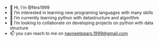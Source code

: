 - 👋 Hi, I’m @Nns1999
- 👀 I’m interested in learning new programing languages with many skills 
- 🌱 I’m currently learning python with datastructure and algorithm
- 💞️ I’m looking to collaborate on developing projects on python with data structure
- 📫 you can reach to me on navneetpears.1999@gmail.com

<!---
Nns1999/Nns1999 is a ✨ special ✨ repository because its `README.md` (this file) appears on your GitHub profile.
You can click the Preview link to take a look at your changes.
--->
